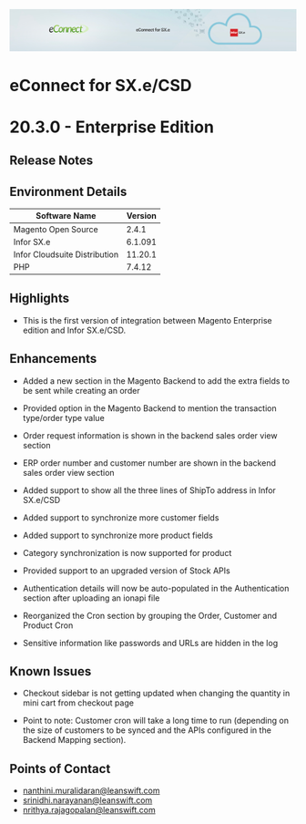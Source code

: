 ![eConnect for Infor SX.e / Infor CloudSuite Distribution](../../../../images/banner-econnect-sxe.jpg)

# **eConnect for SX.e/CSD** 
# **20.3.0 - Enterprise Edition** 


## **Release Notes**


## Environment Details

| Software Name | Version | 
| --- | --- |
| Magento Open Source| 2.4.1 |
| Infor SX.e  | 6.1.091 |
| Infor Cloudsuite Distribution | 11.20.1 |
| PHP | 7.4.12 |


## Highlights

- This is the first version of integration between Magento Enterprise edition and Infor SX.e/CSD.

## Enhancements

- Added a new section in the Magento Backend to add the extra fields to be sent while creating an order

- Provided option in the Magento Backend to mention the transaction type/order type value

- Order request information is shown in the backend sales order view section

- ERP order number and customer number are shown in the backend sales order view section

- Added support to show all the three lines of ShipTo address in Infor SX.e/CSD

- Added support to synchronize more customer fields

- Added support to synchronize more product fields

- Category synchronization is now supported for product

- Provided support to an upgraded version of Stock APIs

- Authentication details will now be auto-populated in the Authentication section after uploading an ionapi file

- Reorganized the Cron section by grouping the Order, Customer and Product Cron

- Sensitive information like passwords and URLs are hidden in the log

## Known Issues

- Checkout sidebar is not getting updated when changing the quantity in mini cart from checkout page

- Point to note: Customer cron will take a long time to run (depending on the size of customers to be synced and the APIs configured in the Backend Mapping section).

## Points of Contact

- nanthini.muralidaran@leanswift.com
- srinidhi.narayanan@leanswift.com
- nrithya.rajagopalan@leanswift.com

